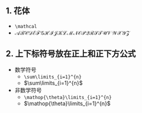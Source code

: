 ## 1. 花体

+ `\mathcal`
+ $\mathcal{ABCDEFGHIJKLMNOPQRSTUVWXYZ}$



## 2.  上下标符号放在正上和正下方公式

+ 数学符号
  + `\sum\limits_{i=1}^{n}`
  + $\sum\limits_{i=1}^{n}$
+ 非数学符号
  + `\mathop{\theta}\limits_{i=1}^{n}`
  + $\mathop{\theta}\limits_{i=1}^{n}$


